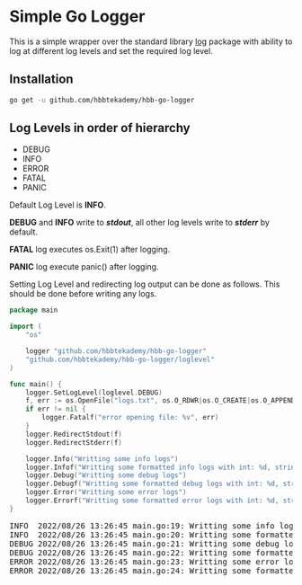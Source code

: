 # Simple Go Logger
This is a simple wrapper over the standard library [log](https://pkg.go.dev/log) package with ability to log at different log levels and set the required log level.

## Installation
```bash
go get -u github.com/hbbtekademy/hbb-go-logger
```

## Log Levels in order of hierarchy
- DEBUG
- INFO
- ERROR
- FATAL
- PANIC

Default Log Level is **INFO**.

**DEBUG** and **INFO** write to **_stdout_**, all other log levels write to **_stderr_** by default.

**FATAL** log executes os.Exit(1) after logging.

**PANIC** log execute panic() after logging.

Setting Log Level and redirecting log output can be done as follows. This should be done before writing any logs.

```go
package main

import (
	"os"

	logger "github.com/hbbtekademy/hbb-go-logger"
	"github.com/hbbtekademy/hbb-go-logger/loglevel"
)

func main() {
	logger.SetLogLevel(loglevel.DEBUG)
	f, err := os.OpenFile("logs.txt", os.O_RDWR|os.O_CREATE|os.O_APPEND, 0666)
	if err != nil {
		logger.Fatalf("error opening file: %v", err)
	}
	logger.RedirectStdout(f)
	logger.RedirectStderr(f)

	logger.Info("Writting some info logs")
	logger.Infof("Writting some formatted info logs with int: %d, string: %s", 1, "infof")
	logger.Debug("Writting some debug logs")
	logger.Debugf("Writting some formatted debug logs with int: %d, string: %s", 2, "debugf")
	logger.Error("Writting some error logs")
	logger.Errorf("Writting some formatted error logs with int: %d, string: %s", 3, "errorf")
}
```
<pre>
INFO  2022/08/26 13:26:45 main.go:19: Writting some info logs
INFO  2022/08/26 13:26:45 main.go:20: Writting some formatted info logs with int: 1, string: infof
DEBUG 2022/08/26 13:26:45 main.go:21: Writting some debug logs
DEBUG 2022/08/26 13:26:45 main.go:22: Writting some formatted debug logs with int: 2, string: debugf
ERROR 2022/08/26 13:26:45 main.go:23: Writting some error logs
ERROR 2022/08/26 13:26:45 main.go:24: Writting some formatted error logs with int: 3, string: errorf

</pre>

